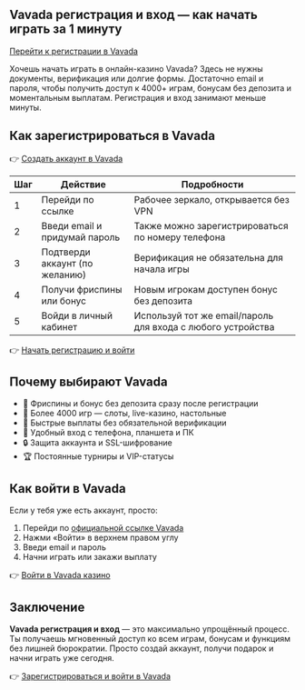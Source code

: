 ## Vavada регистрация и вход — как начать играть за 1 минуту  
[Перейти к регистрации в Vavada](https://gate707.com/?promo=2a50937a-edd8-4212-a399-c9a6889bbdbb&target=register)

Хочешь начать играть в онлайн-казино Vavada? Здесь не нужны документы, верификация или долгие формы. Достаточно email и пароля, чтобы получить доступ к 4000+ играм, бонусам без депозита и моментальным выплатам. Регистрация и вход занимают меньше минуты.

## Как зарегистрироваться в Vavada

👉 [Создать аккаунт в Vavada](https://gate707.com/?promo=2a50937a-edd8-4212-a399-c9a6889bbdbb&target=register)

| Шаг | Действие                        | Подробности                                                                 |
|------|----------------------------------|------------------------------------------------------------------------------|
| 1    | Перейди по ссылке               | Рабочее зеркало, открывается без VPN                                        |
| 2    | Введи email и придумай пароль   | Также можно зарегистрироваться по номеру телефона                           |
| 3    | Подтверди аккаунт (по желанию)  | Верификация не обязательна для начала игры                                 |
| 4    | Получи фриспины или бонус       | Новым игрокам доступен бонус без депозита                                  |
| 5    | Войди в личный кабинет          | Используй тот же email/пароль для входа с любого устройства                |

👉 [Начать регистрацию и войти](https://gate707.com/?promo=2a50937a-edd8-4212-a399-c9a6889bbdbb&target=register)

## Почему выбирают Vavada

- 🎁 Фриспины и бонус без депозита сразу после регистрации  
- 🎰 Более 4000 игр — слоты, live-казино, настольные  
- 💸 Быстрые выплаты без обязательной верификации  
- 📱 Удобный вход с телефона, планшета и ПК  
- 🔒 Защита аккаунта и SSL-шифрование  
- 🏆 Постоянные турниры и VIP-статусы

## Как войти в Vavada

Если у тебя уже есть аккаунт, просто:

1. Перейди по [официальной ссылке Vavada](https://gate707.com/?promo=2a50937a-edd8-4212-a399-c9a6889bbdbb&target=register)  
2. Нажми «Войти» в верхнем правом углу  
3. Введи email и пароль  
4. Начни играть или закажи выплату

👉 [Войти в Vavada казино](https://gate707.com/?promo=2a50937a-edd8-4212-a399-c9a6889bbdbb&target=register)

## Заключение

**Vavada регистрация и вход** — это максимально упрощённый процесс. Ты получаешь мгновенный доступ ко всем играм, бонусам и функциям без лишней бюрократии. Просто создай аккаунт, получи подарок и начни играть уже сегодня.

👉 [Зарегистрироваться и войти в Vavada](https://gate707.com/?promo=2a50937a-edd8-4212-a399-c9a6889bbdbb&target=register)
